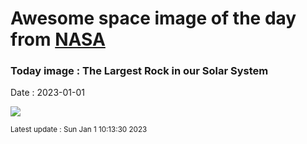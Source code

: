 
# Awesome space image of the day from [NASA](https://api.nasa.gov/)

### Today image : The Largest Rock in our Solar System
Date : 2023-01-01

![](https://apod.nasa.gov/apod/image/2301/PaleBlueDotOrig_Voyager1_960.jpg)

<small>Latest update : Sun Jan  1 10:13:30 2023</small>
        